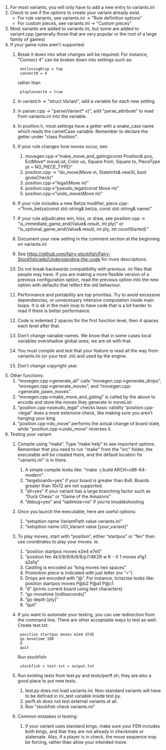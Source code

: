 1. For most variants, you will only have to add a new entry to variants.ini
2. Check to see if the options to create your variant already exist.
   * For rule variants, see variants.ini -> "Rule definition options"
   * For custom pieces, see variants.ini -> "Custom pieces"
3. Most variants are added to variants.ini, but some are added to variant.cpp (generally those that are very popular or the root of a large family of games)
4. If your game rules aren't supported:
    1. Break it down into what changes will be required. For instance, "Connect 4" can be broken down into settings such as:
      
            enclosingDrop = top
            connectN = 4

        rather than

            playConnect4 = true

    2. In variant.h -> "struct Variant", add a variable for each new setting
    3. In parser.cpp -> "parse(Variant* v)", add "parse_attribute" to read from variants.ini into the variable.
    4. In position.h, most settings have a getter with a snake_case name which reads the camelCase variable. Remember to declare the getter under "class Position".
    5. If your rule changes how moves occur, see:
        1. movegen.cpp->“make_move_and_gating(const Position& pos, ExtMove* moveList, Color us, Square from, Square to, PieceType pt = NO_PIECE_TYPE)”
        2. position.cpp -> "do_move(Move m, StateInfo& newSt, bool givesCheck)"
        3. position.cpp->”legal(Move m)”
        4. position.cpp->”pseudo_legal(const Move m)”
        5. position.cpp->”undo_move(Move m)”
    6. If your rule includes a new Betza modifier, piece.cpp->”from_betza(const std::string& betza, const std::string& name)”
    7. If your rule adjudicates win, loss, or draw, see position.cpp -> "is_immediate_game_end(Value& result, int ply)" or "is_optional_game_end(Value& result, int ply, int countStarted)"
    8. Document your new setting in the comment section at the beginning on variants.ini
    9. See https://github.com/fairy-stockfish/Fairy-Stockfish/wiki/Understanding-the-code for more descriptions.
    10. Do not break backwards compatibility with previous .ini files that people may have. If you are making a more flexible version of a previous configuration option, read the previous option into the new option with defaults that reflect the old behaviour.
    11. Performance and portability are top priorities. Try to avoid excessive dependencies, or unnecessary intensive computation inside main loops. It is ok in the main loop to have code that is a bit harder to read if there is better performance.
    12. Code is indented 2 spaces for the first function level, then 4 spaces each level after that.
    13. Don't change variable names. We know that in some cases local variables overshadow global ones; we are ok with that.
    14. You must compile and test that your feature is read all the way from variants.ini (or your test .ini) and used by the engine.
    15. Don't change copyright year.
5. Other functions:
    1. “movegen.cpp->generate_all” calls “movegen.cpp->generate_drops”, “movegen.cpp->generate_moves”, and “movegen.cpp->generate_pawn_moves”.
    2. “movegen.cpp->make_move_and_gating” is called by the above to encode and store the moves they generate in moveList
    3. “position.cpp->pseudo_legal” checks basic validity “position.cpp->legal” does a more extensive check, like making sure you aren’t hanging your king.
    4. “position.cpp->do_move” performs the actual change of board state, while “position.cpp->undo_move” reverses it.
6. Testing your variant
    1. Compile using “make”. Type “make help” to see important options. Remember that you need to run "make" from the "src" folder, the executable will be created there, and the default location for "variants.ini" is in there.
        1. A simple compile looks like: "make -j build ARCH=x86-64-modern"
        2. “largeboards=yes” if your board is greater than 8x8. Boards greater than 10x12 are not supported.
        3. “all=yes” if your variant has a large branching factor such as “Duck Chess” or “Game of the Amazons”
        4. “debug=yes” and “optimize=no” if you’re troubleshooting
    2. Once you launch the executable, here are useful options:
        1. “setoption name VariantPath value variants.ini”
        2. “setoption name UCI_Variant value [your_variant]”
    3. To play moves, start with “position”, either “startpos” or “fen” then use coordinates to play your moves. ie.
        1. “position startpos moves e2e4 e7e5”
        2. “position fen 4k3/8/8/8/8/8/p7/4K2R w K - 0 1 moves e1g1 a2a1q”
        3. Castling is encoded as “king moves two spaces”
        4. Promotion piece is indicated with just letter (no “=”)
        5. Drops are encoded with “@”. For instance, tictactoe looks like:
            position startpos moves P@b2 P@a1 P@c1
        6. “d” (prints current board using text characters)
        7. “go movetime [milliseconds]”
        8. “go depth [ply]”
        9. “quit”
    4. If you want to automate your testing, you can use redirection from the command line. There are other acceptable ways to test as well: 
        Create test.txt:

            position startpos moves e2e4 d7d5
            go movetime 100
            d
            quit

        Run stockfish:

            stockfish < test.txt > output.txt
    5. Run existing tests from test.py and tests/perft.sh; they are also a good place to put new tests.
        1. test.py does not load variants.ini. Non-standard variants will have to be defined in ini_text variable inside test.py.
        2. perft.sh does not test external variants at all.
        3. Run "stockfish check variants.ini"
    6. Common mistakes in testing:
        1. If your variant uses standard kings, make sure your FEN includes both kings, and that they are not already in checkmate or stalemate. Also, if a player is in check, the move sequence may be forcing, rather than allow your intended move.

